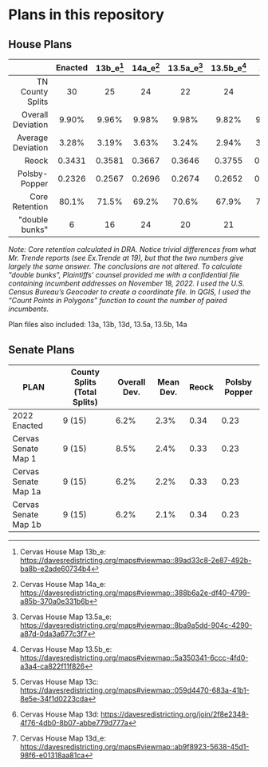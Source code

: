 # Plans in this repository

## House Plans

|                   | Enacted | 13b_e[^9] | 14a_e[^10] | 13.5a_e[^11] | 13.5b_e[^12] | 13c[^13] | 13d[^14]  | 13d_e[^15]|
|------------------:|:-------:|:---------:|:----------:|:------------:|:------------:|:--------:|:---------:|:---------:|
|  TN County Splits |    30   |     25    |     24     |      22      |      24      |    24    |     24    |     24    |
| Overall Deviation |  9.90%  |   9.96%   |    9.98%   |     9.98%    |     9.82%    |   9.96%  |   9.89%   |   9.89%   |
| Average Deviation |  3.28%  |   3.19%   |    3.63%   |     3.24%    |     2.94%    |   3.07%  |   3.16%   |   3.16%   |
|             Reock |  0.3431 |   0.3581  |   0.3667   |    0.3646    |    0.3755    |  0.3565  |   0.3473  |   0.3445  |
|     Polsby-Popper |  0.2326 |   0.2567  |   0.2696   |    0.2674    |    0.2652    |  0.2543  |   0.2437  |   0.2433  |
|    Core Retention |  80.1%  |   71.5%   |    69.2%   |     70.6%    |     67.9%    |   73.7%  |   80.1%   |    80.1%  |
|    "double bunks" |    6    |     16    |     24     |      20      |      21      |    15    |      6    |      6    |

_Note: Core retention calculated in DRA. Notice trivial differences from what Mr. Trende reports (see Ex.Trende at 19), but that the two numbers give largely the same answer. The conclusions are not altered. To calculate "double bunks", Plaintiffs' counsel provided me with a confidential file containing incumbent addresses on November 18, 2022. I used the U.S. Census Bureau’s Geocoder to create a coordinate file. In QGIS, I used the “Count Points in Polygons” function to count the number of paired incumbents._

[^9]: Cervas House Map 13b_e: https://davesredistricting.org/maps#viewmap::89ad33c8-2e87-492b-ba8b-e2ade60734b4
[^10]: Cervas House Map 14a_e: https://davesredistricting.org/maps#viewmap::388b6a2e-df40-4799-a85b-370a0e331b6b 
[^11]: Cervas House Map 13.5a_e: https://davesredistricting.org/maps#viewmap::8ba9a5dd-904c-4290-a87d-0da3a677c3f7 
[^12]: Cervas House Map 13.5b_e: https://davesredistricting.org/maps#viewmap::5a350341-6ccc-4fd0-a3a4-ca822f11f826
[^13]: Cervas House Map 13c: https://davesredistricting.org/maps#viewmap::059d4470-683a-41b1-8e5e-34f1d0223cda
[^14]: Cervas House Map 13d: https://davesredistricting.org/join/2f8e2348-4f76-4db0-8b07-abbe779d777a
[^15]: Cervas House Map 13d_e: https://davesredistricting.org/maps#viewmap::ab9f8923-5638-45d1-98f6-e01318aa81ca


Plan files also included: 13a, 13b, 13d, 13.5a, 13.5b, 14a

## Senate Plans

| PLAN                 | County Splits (Total Splits) | Overall Dev. | Mean Dev. | Reock | Polsby Popper |
|----------------------|------------------------------|--------------|-----------|-------|---------------|
| 2022 Enacted         | 9 (15)                       | 6.2%         | 2.3%      | 0.34  | 0.23          |
| Cervas Senate Map 1  | 9 (15)                       | 8.5%         | 2.4%      | 0.33  | 0.23          |
| Cervas Senate Map 1a | 9 (15)                       | 6.2%         | 2.2%      | 0.33  | 0.23          |
| Cervas Senate Map 1b | 9 (15)                       | 6.2%         | 2.1%      | 0.34  | 0.23          |
